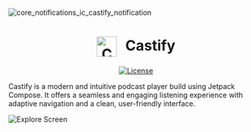 
![core_notifications_ic_castify_notification](https://github.com/user-attachments/assets/28bdb956-3e94-44eb-b035-e48af6cc5508)

<h1 align="center">
    <img src="https://github.com/user-attachments/assets/28bdb956-3e94-44eb-b035-e48af6cc5508" 
       alt="Castify Logo" 
       width="40" 
       height="40" 
       style="vertical-align: middle; margin-right: 10px;">
Castify
</h1>

<p align="center">
  <a href="https://opensource.org/licenses/Apache-2.0"><img alt="License" src="https://img.shields.io/badge/License-Apache%202.0-blue.svg"/></a>
</p>

Castify is a modern and intuitive podcast player build using Jetpack Compose. It offers a seamless and engaging listening experience with adaptive navigation and a clean, user-friendly interface. 

![Explore Screen](https://github.com/user-attachments/assets/f02abb44-cd63-4593-98d8-04342be2087b)
